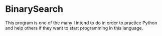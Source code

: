 # BinarySearch

This program is one of the many I intend to do in order to practice Python
and help others if they want to start programming in this language.
